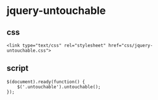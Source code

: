 jquery-untouchable
==================

## css

    <link type="text/css" rel="stylesheet" href="css/jquery-untouchable.css">

## script

    $(document).ready(function() {
        $('.untouchable').untouchable();
    });
